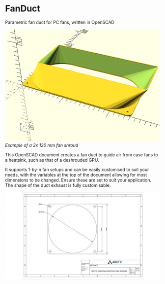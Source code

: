 # FanDuct
Parametric fan duct for PC fans, written in OpenSCAD

![OpenSCAD Render](/docs/FanDuct.png)
*Example of a 2x 120 mm fan shroud*

This OpenSCAD document creates a fan duct to guide air from case fans to a heatsink, such as that of a deshrouded GPU.

It supports 1-by-n fan setups and can be easily customised to suit your needs, with the variables at the top of the document allowing for most dimensions to be changed. Ensure these are set to suit your application. The shape of the duct exhaust is fully customisable.

![120 mm fan mount](/docs/ArcticFanMount.jpg)